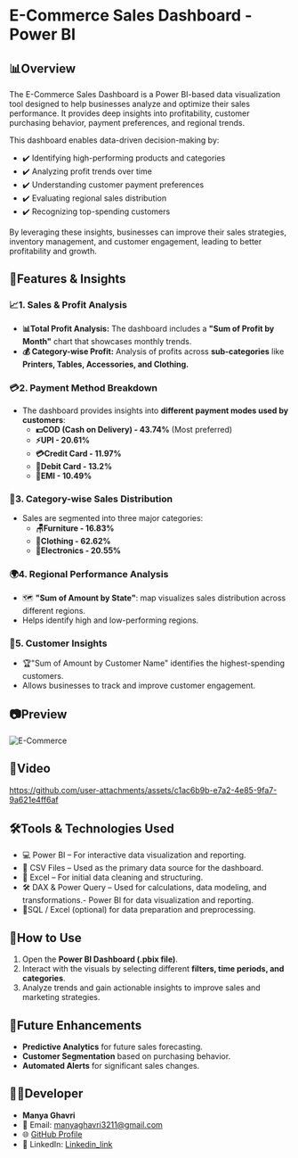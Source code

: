 # E-Commerce Sales Dashboard - Power BI

## 📊Overview
The E-Commerce Sales Dashboard is a Power BI-based data visualization tool designed to help businesses analyze and optimize their sales performance. It provides deep insights into profitability, customer purchasing behavior, payment preferences, and regional trends.

This dashboard enables data-driven decision-making by:
- ✔️  Identifying high-performing products and categories
- ✔️ Analyzing profit trends over time
- ✔️ Understanding customer payment preferences
- ✔️ Evaluating regional sales distribution
- ✔️ Recognizing top-spending customers

By leveraging these insights, businesses can improve their sales strategies, inventory management, and customer engagement, leading to better profitability and growth.


## 🚀Features & Insights
### 📈1. Sales & Profit Analysis
- **📊Total Profit Analysis:** The dashboard includes a **"Sum of Profit by Month"** chart that showcases monthly trends.
- **💰 Category-wise Profit:** Analysis of profits across **sub-categories** like **Printers, Tables, Accessories, and Clothing.**

### 💳2. Payment Method Breakdown
- The dashboard provides insights into **different payment modes used by customers**:
  - **💵COD (Cash on Delivery) - 43.74%** (Most preferred)
  - **⚡UPI - 20.61%**
  - **💳Credit Card - 11.97%**
  - **🏦Debit Card - 13.2%**
  - **📆EMI - 10.49%**

### 🛒3. Category-wise Sales Distribution
- Sales are segmented into three major categories:
  - **🪑Furniture - 16.83%**
  - **👕Clothing - 62.62%**
  - **📱Electronics - 20.55%**

### 🌍4. Regional Performance Analysis
- 🗺️ **"Sum of Amount by State"**: map visualizes sales distribution across different regions.
- Helps identify high and low-performing regions.

### 👥5. Customer Insights
- 🏆"Sum of Amount by Customer Name" identifies the highest-spending customers.
- Allows businesses to track and improve customer engagement.

## 📷Preview

![E-Commerce](https://github.com/user-attachments/assets/afbfcc5f-13a2-4dc9-be79-1f554e83dff0)

## 🎥Video



https://github.com/user-attachments/assets/c1ac6b9b-e7a2-4e85-9fa7-9a621e4ff6af




## 🛠️Tools & Technologies Used
- 💻 Power BI – For interactive data visualization and reporting.
- 📂 CSV Files – Used as the primary data source for the dashboard.
- 📅 Excel – For initial data cleaning and structuring.
- 🛠️ DAX & Power Query – Used for calculations, data modeling, and transformations.- Power BI for data visualization and reporting.
- 📑SQL / Excel (optional) for data preparation and preprocessing.


## 📝How to Use
1. Open the **Power BI Dashboard (.pbix file)**.
2. Interact with the visuals by selecting different **filters, time periods, and categories**.
3. Analyze trends and gain actionable insights to improve sales and marketing strategies.



## 🚀Future Enhancements
- **Predictive Analytics** for future sales forecasting.
- **Customer Segmentation** based on purchasing behavior.
- **Automated Alerts** for significant sales changes.

## 👩‍💻Developer
- **Manya Ghavri**
- 📧 Email: manyaghavri3211@gmail.com
- 🌐 [GitHub Profile](https://github.com/ManyaGhavri)
-  🔗 LinkedIn: [Linkedin_link](https://www.linkedin.com/in/manya-ghavri-b00773310/)

